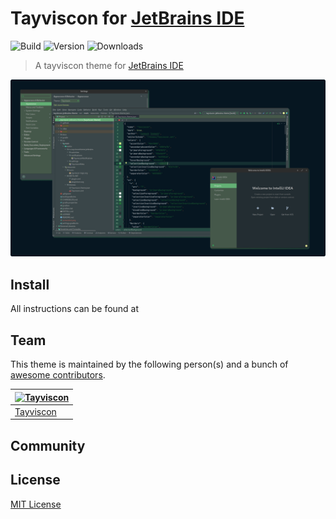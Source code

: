 # Tayviscon for [JetBrains IDE](https://www.jetbrains.com/)
![Build](https://github.com/TAYVISCON/tayviscon-jetbrains-theme/workflows/Build/badge.svg)
![Version](https://img.shields.io/jetbrains/plugin/v/com.tayviscon.idea.svg)
![Downloads](https://img.shields.io/jetbrains/plugin/d/com.tayviscon.idea.svg)
> A tayviscon theme for [JetBrains IDE](https://www.jetbrains.com/)

![Screenshot](./screenshot.png)


## Install 

All instructions can be found at 

## Team
This theme is maintained by the following person(s) and a bunch
of [awesome contributors](https://github.com/tayviscon/tayviscon-jetbrains-theme/graphs/contributors).

| [![Tayviscon](https://avatars.githubusercontent.com/u/103171986?s=96&v=4)](https://github.com/tayviscon) |
|----------------------------------------------------------------------------------------------------------|
| [Tayviscon](https://github.com/tayviscon)                                                                |

## Community


## License
[MIT License](./LICENSE)
